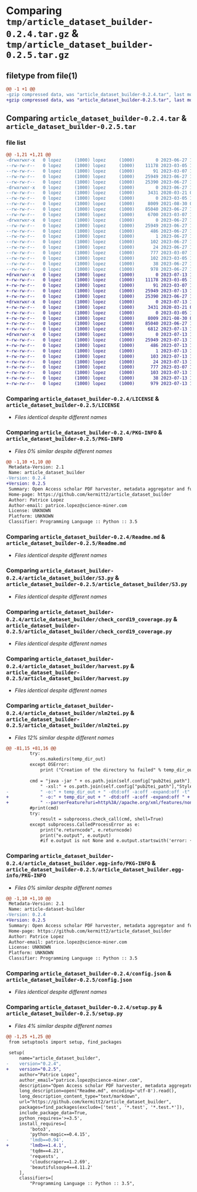 # Comparing `tmp/article_dataset_builder-0.2.4.tar.gz` & `tmp/article_dataset_builder-0.2.5.tar.gz`

## filetype from file(1)

```diff
@@ -1 +1 @@
-gzip compressed data, was "article_dataset_builder-0.2.4.tar", last modified: Tue Jun 27 18:31:43 2023, max compression
+gzip compressed data, was "article_dataset_builder-0.2.5.tar", last modified: Thu Jul 13 18:35:05 2023, max compression
```

## Comparing `article_dataset_builder-0.2.4.tar` & `article_dataset_builder-0.2.5.tar`

### file list

```diff
@@ -1,21 +1,21 @@
-drwxrwxr-x   0 lopez     (1000) lopez     (1000)        0 2023-06-27 18:31:43.149557 article_dataset_builder-0.2.4/
--rw-rw-r--   0 lopez     (1000) lopez     (1000)    11178 2023-03-05 12:27:19.000000 article_dataset_builder-0.2.4/LICENSE
--rw-rw-r--   0 lopez     (1000) lopez     (1000)       91 2023-03-07 14:43:21.000000 article_dataset_builder-0.2.4/MANIFEST.in
--rw-rw-r--   0 lopez     (1000) lopez     (1000)    25949 2023-06-27 18:31:43.149557 article_dataset_builder-0.2.4/PKG-INFO
--rw-rw-r--   0 lopez     (1000) lopez     (1000)    25390 2023-06-27 18:24:00.000000 article_dataset_builder-0.2.4/Readme.md
-drwxrwxr-x   0 lopez     (1000) lopez     (1000)        0 2023-06-27 18:31:43.149557 article_dataset_builder-0.2.4/article_dataset_builder/
--rw-rw-r--   0 lopez     (1000) lopez     (1000)     3431 2020-03-21 07:36:05.000000 article_dataset_builder-0.2.4/article_dataset_builder/S3.py
--rw-rw-r--   0 lopez     (1000) lopez     (1000)        0 2023-03-05 13:54:10.000000 article_dataset_builder-0.2.4/article_dataset_builder/__init__.py
--rw-rw-r--   0 lopez     (1000) lopez     (1000)     8009 2021-08-30 09:04:38.000000 article_dataset_builder-0.2.4/article_dataset_builder/check_cord19_coverage.py
--rw-rw-r--   0 lopez     (1000) lopez     (1000)    85040 2023-06-27 18:28:07.000000 article_dataset_builder-0.2.4/article_dataset_builder/harvest.py
--rw-rw-r--   0 lopez     (1000) lopez     (1000)     6700 2023-03-07 15:08:08.000000 article_dataset_builder-0.2.4/article_dataset_builder/nlm2tei.py
-drwxrwxr-x   0 lopez     (1000) lopez     (1000)        0 2023-06-27 18:31:43.149557 article_dataset_builder-0.2.4/article_dataset_builder.egg-info/
--rw-rw-r--   0 lopez     (1000) lopez     (1000)    25949 2023-06-27 18:31:43.000000 article_dataset_builder-0.2.4/article_dataset_builder.egg-info/PKG-INFO
--rw-rw-r--   0 lopez     (1000) lopez     (1000)      486 2023-06-27 18:31:43.000000 article_dataset_builder-0.2.4/article_dataset_builder.egg-info/SOURCES.txt
--rw-rw-r--   0 lopez     (1000) lopez     (1000)        1 2023-06-27 18:31:43.000000 article_dataset_builder-0.2.4/article_dataset_builder.egg-info/dependency_links.txt
--rw-rw-r--   0 lopez     (1000) lopez     (1000)      102 2023-06-27 18:31:43.000000 article_dataset_builder-0.2.4/article_dataset_builder.egg-info/requires.txt
--rw-rw-r--   0 lopez     (1000) lopez     (1000)       24 2023-06-27 18:31:43.000000 article_dataset_builder-0.2.4/article_dataset_builder.egg-info/top_level.txt
--rw-rw-r--   0 lopez     (1000) lopez     (1000)      777 2023-03-07 16:15:48.000000 article_dataset_builder-0.2.4/config.json
--rw-rw-r--   0 lopez     (1000) lopez     (1000)      102 2023-03-05 14:33:42.000000 article_dataset_builder-0.2.4/requirements.txt
--rw-rw-r--   0 lopez     (1000) lopez     (1000)       38 2023-06-27 18:31:43.149557 article_dataset_builder-0.2.4/setup.cfg
--rw-rw-r--   0 lopez     (1000) lopez     (1000)      978 2023-06-27 16:39:57.000000 article_dataset_builder-0.2.4/setup.py
+drwxrwxr-x   0 lopez     (1000) lopez     (1000)        0 2023-07-13 18:35:05.882353 article_dataset_builder-0.2.5/
+-rw-rw-r--   0 lopez     (1000) lopez     (1000)    11178 2023-03-05 12:27:19.000000 article_dataset_builder-0.2.5/LICENSE
+-rw-rw-r--   0 lopez     (1000) lopez     (1000)       91 2023-03-07 14:43:21.000000 article_dataset_builder-0.2.5/MANIFEST.in
+-rw-rw-r--   0 lopez     (1000) lopez     (1000)    25949 2023-07-13 18:35:05.882353 article_dataset_builder-0.2.5/PKG-INFO
+-rw-rw-r--   0 lopez     (1000) lopez     (1000)    25390 2023-06-27 18:24:00.000000 article_dataset_builder-0.2.5/Readme.md
+drwxrwxr-x   0 lopez     (1000) lopez     (1000)        0 2023-07-13 18:35:05.882353 article_dataset_builder-0.2.5/article_dataset_builder/
+-rw-rw-r--   0 lopez     (1000) lopez     (1000)     3431 2020-03-21 07:36:05.000000 article_dataset_builder-0.2.5/article_dataset_builder/S3.py
+-rw-rw-r--   0 lopez     (1000) lopez     (1000)        0 2023-03-05 13:54:10.000000 article_dataset_builder-0.2.5/article_dataset_builder/__init__.py
+-rw-rw-r--   0 lopez     (1000) lopez     (1000)     8009 2021-08-30 09:04:38.000000 article_dataset_builder-0.2.5/article_dataset_builder/check_cord19_coverage.py
+-rw-rw-r--   0 lopez     (1000) lopez     (1000)    85040 2023-06-27 19:24:50.000000 article_dataset_builder-0.2.5/article_dataset_builder/harvest.py
+-rw-rw-r--   0 lopez     (1000) lopez     (1000)     6812 2023-07-13 18:32:01.000000 article_dataset_builder-0.2.5/article_dataset_builder/nlm2tei.py
+drwxrwxr-x   0 lopez     (1000) lopez     (1000)        0 2023-07-13 18:35:05.882353 article_dataset_builder-0.2.5/article_dataset_builder.egg-info/
+-rw-rw-r--   0 lopez     (1000) lopez     (1000)    25949 2023-07-13 18:35:05.000000 article_dataset_builder-0.2.5/article_dataset_builder.egg-info/PKG-INFO
+-rw-rw-r--   0 lopez     (1000) lopez     (1000)      486 2023-07-13 18:35:05.000000 article_dataset_builder-0.2.5/article_dataset_builder.egg-info/SOURCES.txt
+-rw-rw-r--   0 lopez     (1000) lopez     (1000)        1 2023-07-13 18:35:05.000000 article_dataset_builder-0.2.5/article_dataset_builder.egg-info/dependency_links.txt
+-rw-rw-r--   0 lopez     (1000) lopez     (1000)      103 2023-07-13 18:35:05.000000 article_dataset_builder-0.2.5/article_dataset_builder.egg-info/requires.txt
+-rw-rw-r--   0 lopez     (1000) lopez     (1000)       24 2023-07-13 18:35:05.000000 article_dataset_builder-0.2.5/article_dataset_builder.egg-info/top_level.txt
+-rw-rw-r--   0 lopez     (1000) lopez     (1000)      777 2023-03-07 16:15:48.000000 article_dataset_builder-0.2.5/config.json
+-rw-rw-r--   0 lopez     (1000) lopez     (1000)      103 2023-07-13 18:31:48.000000 article_dataset_builder-0.2.5/requirements.txt
+-rw-rw-r--   0 lopez     (1000) lopez     (1000)       38 2023-07-13 18:35:05.882353 article_dataset_builder-0.2.5/setup.cfg
+-rw-rw-r--   0 lopez     (1000) lopez     (1000)      979 2023-07-13 18:33:03.000000 article_dataset_builder-0.2.5/setup.py
```

### Comparing `article_dataset_builder-0.2.4/LICENSE` & `article_dataset_builder-0.2.5/LICENSE`

 * *Files identical despite different names*

### Comparing `article_dataset_builder-0.2.4/PKG-INFO` & `article_dataset_builder-0.2.5/PKG-INFO`

 * *Files 0% similar despite different names*

```diff
@@ -1,10 +1,10 @@
 Metadata-Version: 2.1
 Name: article_dataset_builder
-Version: 0.2.4
+Version: 0.2.5
 Summary: Open Access scholar PDF harvester, metadata aggregator and full-text ingester
 Home-page: https://github.com/kermitt2/article_dataset_builder
 Author: Patrice Lopez
 Author-email: patrice.lopez@science-miner.com
 License: UNKNOWN
 Platform: UNKNOWN
 Classifier: Programming Language :: Python :: 3.5
```

### Comparing `article_dataset_builder-0.2.4/Readme.md` & `article_dataset_builder-0.2.5/Readme.md`

 * *Files identical despite different names*

### Comparing `article_dataset_builder-0.2.4/article_dataset_builder/S3.py` & `article_dataset_builder-0.2.5/article_dataset_builder/S3.py`

 * *Files identical despite different names*

### Comparing `article_dataset_builder-0.2.4/article_dataset_builder/check_cord19_coverage.py` & `article_dataset_builder-0.2.5/article_dataset_builder/check_cord19_coverage.py`

 * *Files identical despite different names*

### Comparing `article_dataset_builder-0.2.4/article_dataset_builder/harvest.py` & `article_dataset_builder-0.2.5/article_dataset_builder/harvest.py`

 * *Files identical despite different names*

### Comparing `article_dataset_builder-0.2.4/article_dataset_builder/nlm2tei.py` & `article_dataset_builder-0.2.5/article_dataset_builder/nlm2tei.py`

 * *Files 12% similar despite different names*

```diff
@@ -81,15 +81,16 @@
         try:  
             os.makedirs(temp_dir_out)
         except OSError:  
             print ("Creation of the directory %s failed" % temp_dir_out)
 
         cmd = "java -jar " + os.path.join(self.config["pub2tei_path"],"Samples","saxon9he.jar") + " -s:" + dir_path + \
             " -xsl:" + os.path.join(self.config["pub2tei_path"],"Stylesheets","Publishers.xsl") + \
-            " -o:" + temp_dir_out + " -dtd:off -a:off -expand:off -t"
+            " -o:" + temp_dir_out + " -dtd:off -a:off -expand:off " + \
+            " --parserFeature?uri=http%3A//apache.org/xml/features/nonvalidating/load-external-dtd:false -t" 
         #print(cmd)
         try:
             result = subprocess.check_call(cmd, shell=True)
         except subprocess.CalledProcessError as e:   
             print("e.returncode", e.returncode)
             print("e.output", e.output)
             #if e.output is not None and e.output.startswith('error: {'):
```

### Comparing `article_dataset_builder-0.2.4/article_dataset_builder.egg-info/PKG-INFO` & `article_dataset_builder-0.2.5/article_dataset_builder.egg-info/PKG-INFO`

 * *Files 0% similar despite different names*

```diff
@@ -1,10 +1,10 @@
 Metadata-Version: 2.1
 Name: article-dataset-builder
-Version: 0.2.4
+Version: 0.2.5
 Summary: Open Access scholar PDF harvester, metadata aggregator and full-text ingester
 Home-page: https://github.com/kermitt2/article_dataset_builder
 Author: Patrice Lopez
 Author-email: patrice.lopez@science-miner.com
 License: UNKNOWN
 Platform: UNKNOWN
 Classifier: Programming Language :: Python :: 3.5
```

### Comparing `article_dataset_builder-0.2.4/config.json` & `article_dataset_builder-0.2.5/config.json`

 * *Files identical despite different names*

### Comparing `article_dataset_builder-0.2.4/setup.py` & `article_dataset_builder-0.2.5/setup.py`

 * *Files 4% similar despite different names*

```diff
@@ -1,25 +1,25 @@
 from setuptools import setup, find_packages
 
 setup(
     name="article_dataset_builder",
-    version="0.2.4",
+    version="0.2.5",
     author="Patrice Lopez",
     author_email="patrice.lopez@science-miner.com",
     description="Open Access scholar PDF harvester, metadata aggregator and full-text ingester",
     long_description=open("Readme.md", encoding='utf-8').read(),
     long_description_content_type="text/markdown",
     url="https://github.com/kermitt2/article_dataset_builder",
     packages=find_packages(exclude=['test', '*.test', '*.test.*']),  
     include_package_data=True,
     python_requires='>=3.5',
     install_requires=[
         'boto3',
         'python-magic==0.4.15',
-        'lmdb==0.94',
+        'lmdb==1.4.1',
         'tqdm==4.21',
         'requests',
         'cloudscraper==1.2.69',
         'beautifulsoup4==4.11.2'
     ],
     classifiers=[
         "Programming Language :: Python :: 3.5",
```

